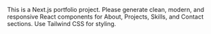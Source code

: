 <!-- Use this file to provide workspace-specific custom instructions to Copilot. For more details, visit https://code.visualstudio.com/docs/copilot/copilot-customization#_use-a-githubcopilotinstructionsmd-file -->

This is a Next.js portfolio project. Please generate clean, modern, and responsive React components for About, Projects, Skills, and Contact sections. Use Tailwind CSS for styling.
